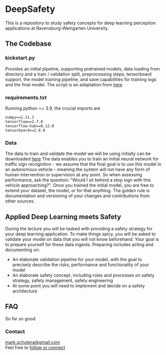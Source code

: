 # DeepSafety
This is a repository to study safety concepts for deep learning perception applications at Ravensburg-Weingarten University.

## The Codebase
### kickstart.py
Provides an initial pipeline, supporting pretrained models, data loading from directory and a train / validation split, preprocessing steps, tensorboard support, the model training pipeline, and save capabilities for training logs and the final model. The script is an adaptation from [here](https://www.tensorflow.org/tutorials/images/transfer_learning_with_hub)

### requirements.txt
Running python == 3.9, the crucial imports are
```
numpy==1.21.2
tensorflow==2.7.0
tensorflow-hub==0.12.0
tensorboard==2.6.0
```

### Data
The data to train and validate the model we will be using initially can be downloaded [here](https://www.kaggle.com/meowmeowmeowmeowmeow/gtsrb-german-traffic-sign/download)
The data enables you to train an initial neural network for traffic sign recognition - we assume that the final goal is to use this model in an autonomous vehicle - meaning the system will not have any form of human intervention or supervision at any point. So when assessing performance, ask the question: "Would I sit behind a stop sign with this vehicle approaching?".
Once you trained the initial model, you are free to extend your dataset, the model, or for that anything. The golden rule is documentation and versioning of your changes and contributions from other sources.

## Applied Deep Learning meets Safety
During the lecture you will be tasked with providing a safety strategy for your deep learning application.
To make things spicy, you will be asked to validate your model on data that you will not know beforehand.
Your goal is to prepare yourself for these data ingests. 
Preparing includes acting and documenting on:
- An elaborate validation pipeline for your model, with the goal to precisely describe the risks, performance and functionality of your model
- An elaborate safety concept, including roles and processes on safety strategy, safety management, safety engineering 
- At some point you will need to implement and decide on a safety architecture

## FAQ
So far so good.


### Contact
mark.schutera@gmail.com\
Feel free to [follow or connect](https://www.linkedin.com/in/schuteramark/)
